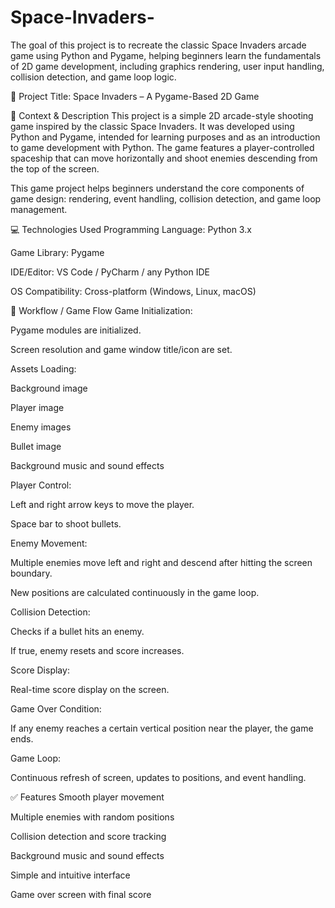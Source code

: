 # Space-Invaders-
The goal of this project is to recreate the classic Space Invaders arcade game using Python and Pygame, helping beginners learn the fundamentals of 2D game development, including graphics rendering, user input handling, collision detection, and game loop logic.



📌 Project Title:
Space Invaders – A Pygame-Based 2D Game

📝 Context & Description
This project is a simple 2D arcade-style shooting game inspired by the classic Space Invaders. It was developed using Python and Pygame, intended for learning purposes and as an introduction to game development with Python. The game features a player-controlled spaceship that can move horizontally and shoot enemies descending from the top of the screen.

This game project helps beginners understand the core components of game design: rendering, event handling, collision detection, and game loop management.

💻 Technologies Used
Programming Language: Python 3.x

Game Library: Pygame

IDE/Editor: VS Code / PyCharm / any Python IDE

OS Compatibility: Cross-platform (Windows, Linux, macOS)

🔁 Workflow / Game Flow
Game Initialization:

Pygame modules are initialized.

Screen resolution and game window title/icon are set.

Assets Loading:

Background image

Player image

Enemy images

Bullet image

Background music and sound effects

Player Control:

Left and right arrow keys to move the player.

Space bar to shoot bullets.

Enemy Movement:

Multiple enemies move left and right and descend after hitting the screen boundary.

New positions are calculated continuously in the game loop.

Collision Detection:

Checks if a bullet hits an enemy.

If true, enemy resets and score increases.

Score Display:

Real-time score display on the screen.

Game Over Condition:

If any enemy reaches a certain vertical position near the player, the game ends.

Game Loop:

Continuous refresh of screen, updates to positions, and event handling.

✅ Features
Smooth player movement

Multiple enemies with random positions

Collision detection and score tracking

Background music and sound effects

Simple and intuitive interface

Game over screen with final score
